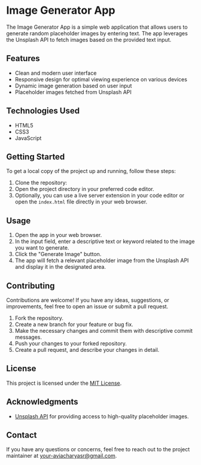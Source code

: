 # Image Generator App

The Image Generator App is a simple web application that allows users to generate random placeholder images by entering text. The app leverages the Unsplash API to fetch images based on the provided text input.

## Features

- Clean and modern user interface
- Responsive design for optimal viewing experience on various devices
- Dynamic image generation based on user input
- Placeholder images fetched from Unsplash API

## Technologies Used

- HTML5
- CSS3
- JavaScript

## Getting Started

To get a local copy of the project up and running, follow these steps:

1. Clone the repository:
2. Open the project directory in your preferred code editor.
3. Optionally, you can use a live server extension in your code editor or open the `index.html` file directly in your web browser.

## Usage

1. Open the app in your web browser.
2. In the input field, enter a descriptive text or keyword related to the image you want to generate.
3. Click the "Generate Image" button.
4. The app will fetch a relevant placeholder image from the Unsplash API and display it in the designated area.

## Contributing

Contributions are welcome! If you have any ideas, suggestions, or improvements, feel free to open an issue or submit a pull request.

1. Fork the repository.
2. Create a new branch for your feature or bug fix.
3. Make the necessary changes and commit them with descriptive commit messages.
4. Push your changes to your forked repository.
5. Create a pull request, and describe your changes in detail.

## License

This project is licensed under the [MIT License](LICENSE).

## Acknowledgments

- [Unsplash API](https://unsplash.com/developers) for providing access to high-quality placeholder images.

## Contact

If you have any questions or concerns, feel free to reach out to the project maintainer at [your-aviacharyasr@gmail.com](mailto:aviacharyasr@gmail.com).
